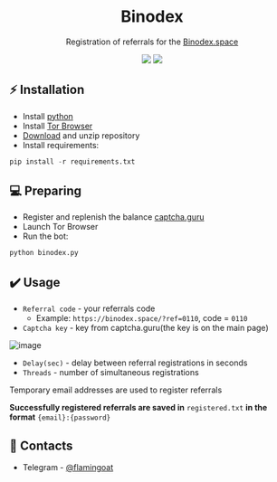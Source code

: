 <h1 align="center">Binodex</h1>

<p align="center">Registration of referrals for the <a href="https://binodex.space/">Binodex.space</a></p>
<p align="center">
<img src="https://img.shields.io/badge/python-3670A0?style=for-the-badge&logo=python&logoColor=ffdd54">
<img src="https://img.shields.io/badge/Tor-7D4698?style=for-the-badge&logo=Tor-Browser&logoColor=white">
</p>

## ⚡ Installation
+ Install [python](https://www.google.com/search?client=opera&q=how+install+python)
+ Install [Tor Browser](https://www.torproject.org/download/)
+ [Download](https://sites.northwestern.edu/researchcomputing/resources/downloading-from-github) and unzip repository
+ Install requirements:
```python
pip install -r requirements.txt
```

## 💻 Preparing
+ Register and replenish the balance <a href="https://captcha.guru/">captcha.guru</a>
+ Launch Tor Browser
+ Run the bot:
```python
python binodex.py
```

## ✔️ Usage
+ ```Referral code``` - your referrals code
  + Example: ```https://binodex.space/?ref=0110```, code = ```0110```
+ ```Captcha key``` - key from captcha.guru(the key is on the main page)

![image](https://user-images.githubusercontent.com/119711235/209572783-62ee781d-e3ee-4f0c-a16a-6d41696421ea.png)

+ ```Delay(sec)``` - delay between referral registrations in seconds
+ ```Threads``` - number of simultaneous registrations

Temporary email addresses are used to register referrals

**Successfully registered referrals are saved in** ```registered.txt``` **in the format** ```{email}:{password}```

## 📧 Contacts
+ Telegram - [@flamingoat](https://t.me/flamingoat)

